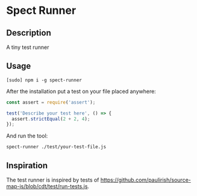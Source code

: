 # Spect Runner

## Description

A tiny test runner

## Usage

```
[sudo] npm i -g spect-runner
```

After the installation put a test on your file placed anywhere:

```js
const assert = require('assert');

test('Describe your test here', () => {
  assert.strictEqual(2 + 2, 4);
});
```

And run the tool:

```
spect-runner ./test/your-test-file.js
```

## Inspiration

The test runner is inspired by tests of https://github.com/paulirish/source-map-js/blob/cdt/test/run-tests.js.
